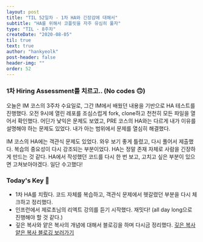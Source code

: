 ```yaml
---
layout: post
title: "TIL 52일차 - 1차 HA와 긴장감에 대해서"
subtitle: "HA를 위해서 코플릿을 자주 유심히 풀자"
type: "TIL - 8주차"
createDate: "2020-08-05"
til: true
text: true
author: "hankyeolk"
post-header: false
header-img: ""
order: 52
---
```


### 1차 Hiring Assessment를 치르고.. (No codes 🙃)

오늘은 IM 코스의 3주차 수요일로, 그간 IM에서 배웠던 내용을 기반으로 HA 테스트를 진행했다. 오전 9시에 열린 레포를 조심스럽게 fork, clone하고 천천히 모든 파일을 열어서 확인했다. 어딘가 낯익은 문제도 보였고, PRE 코스의 HA와는 다르게 내가 이유를 설명해야 하는 문제도 있었다. 내가 아는 범위에서 문제를 열심히 해결했다.
<br>

IM 코스의 HA에는 객관식 문제도 있었다. 와우 보기 좋게 틀렸고, 다시 풀어서 제출했다. 복습의 중요성이 다시 강조되는 부분이었다. HA는 정말 존재 자체로 사람을 긴장하게 만드는 것 같다. HA에서 작성했던 코드를 다시 한 번 보고, 고치고 싶은 부분이 있으면 고쳐보아야겠다. 일단 수고했다!
<br>

### Today's Key 🔑

- 1차 HA를 치뤘다. 코드 자체를 복습하고, 객관식 문제에서 헷갈렸던 부분을 다시 체크하고 정리했다.
- 인프런에서 제로초님의 리엑트 강의를 듣기 시작했다. 재밋다! (all day long으로 진행해야 할 것 같다.)
- 깊은 복사와 얕은 복사의 개념에 대해서 블로깅을 하며 다시금 정리했다. [깊은 복사 얕은 복사 블로깅 보러가기](https://www.notion.so/ddovblek/b716b1b0b3614e229fa57607e220027f)
